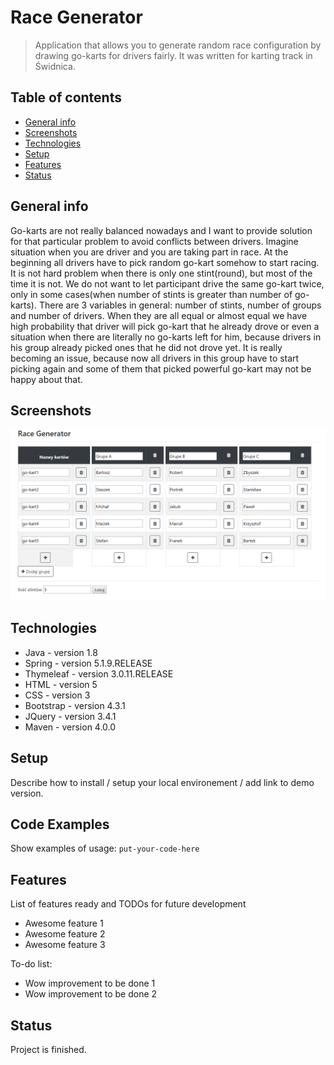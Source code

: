 # Race Generator
> Application that allows you to generate random race configuration by drawing go-karts for drivers fairly. It was written for karting track in Świdnica.

## Table of contents
* [General info](#general-info)
* [Screenshots](#screenshots)
* [Technologies](#technologies)
* [Setup](#setup)
* [Features](#features)
* [Status](#status)

## General info
Go-karts are not really balanced nowadays and I want to provide solution for that particular problem to avoid conflicts between drivers. Imagine situation when you are driver and you are taking part in race. At the beginning all drivers have to pick random go-kart somehow to start racing. It is not hard problem when there is only one stint(round), but most of the time it is not. We do not want to let participant drive the same go-kart twice, only in some cases(when number of stints is greater than number of go-karts). There are 3 variables in general: number of stints, number of groups and number of drivers. When they are all equal or almost equal we have 
high probability that driver will pick go-kart that he already drove or even a situation when there are literally no go-karts left for him, because drivers in his group already picked ones that he did not drove yet. It is really becoming an issue, because now all drivers in this group have to start picking again and some of them that picked powerful go-kart may not be happy about that.

## Screenshots
![Example screenshot](./img/screenshot.png)

## Technologies
* Java - version 1.8
* Spring - version 5.1.9.RELEASE
* Thymeleaf - version 3.0.11.RELEASE
* HTML - version 5
* CSS - version 3
* Bootstrap - version 4.3.1
* JQuery - version 3.4.1
* Maven - version 4.0.0


## Setup
Describe how to install / setup your local environement / add link to demo version.

## Code Examples
Show examples of usage:
`put-your-code-here`

## Features
List of features ready and TODOs for future development
* Awesome feature 1
* Awesome feature 2
* Awesome feature 3

To-do list:
* Wow improvement to be done 1
* Wow improvement to be done 2

## Status
Project is finished.

